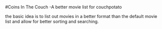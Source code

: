 #Coins In The Couch
-A better movie list for couchpotato

the basic idea is to list out movies in a better format than the default movie list and allow for better sorting and searching.
